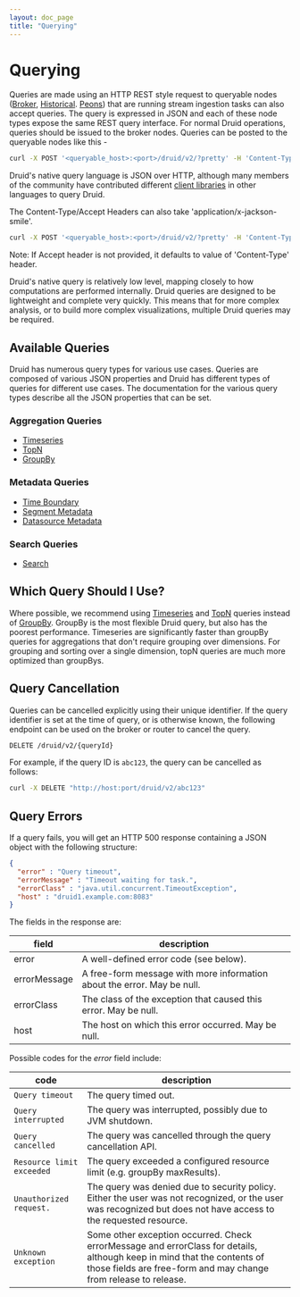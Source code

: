 ```yaml
---
layout: doc_page
title: "Querying"
---
```


<!--
  ~ Licensed to the Apache Software Foundation (ASF) under one
  ~ or more contributor license agreements.  See the NOTICE file
  ~ distributed with this work for additional information
  ~ regarding copyright ownership.  The ASF licenses this file
  ~ to you under the Apache License, Version 2.0 (the
  ~ "License"); you may not use this file except in compliance
  ~ with the License.  You may obtain a copy of the License at
  ~
  ~   http://www.apache.org/licenses/LICENSE-2.0
  ~
  ~ Unless required by applicable law or agreed to in writing,
  ~ software distributed under the License is distributed on an
  ~ "AS IS" BASIS, WITHOUT WARRANTIES OR CONDITIONS OF ANY
  ~ KIND, either express or implied.  See the License for the
  ~ specific language governing permissions and limitations
  ~ under the License.
  -->

# Querying

Queries are made using an HTTP REST style request to queryable nodes ([Broker](../design/broker.html),
[Historical](../design/historical.html). [Peons](../design/peons.html)) that are running stream ingestion tasks can also accept queries. The
query is expressed in JSON and each of these node types expose the same
REST query interface. For normal Druid operations, queries should be issued to the broker nodes. Queries can be posted
to the queryable nodes like this -

 ```bash
 curl -X POST '<queryable_host>:<port>/druid/v2/?pretty' -H 'Content-Type:application/json' -H 'Accept:application/json' -d @<query_json_file>
 ```
 
Druid's native query language is JSON over HTTP, although many members of the community have contributed different 
[client libraries](../development/libraries.html) in other languages to query Druid. 

The Content-Type/Accept Headers can also take 'application/x-jackson-smile'.

 ```bash
 curl -X POST '<queryable_host>:<port>/druid/v2/?pretty' -H 'Content-Type:application/json' -H 'Accept:x-jackson-smile' -d @<query_json_file>
 ```

Note: If Accept header is not provided, it defaults to value of 'Content-Type' header.

Druid's native query is relatively low level, mapping closely to how computations are performed internally. Druid queries 
are designed to be lightweight and complete very quickly. This means that for more complex analysis, or to build 
more complex visualizations, multiple Druid queries may be required.

## Available Queries

Druid has numerous query types for various use cases. Queries are composed of various JSON properties and Druid has different types of queries for different use cases. The documentation for the various query types describe all the JSON properties that can be set.

### Aggregation Queries

* [Timeseries](../querying/timeseriesquery.html)
* [TopN](../querying/topnquery.html)
* [GroupBy](../querying/groupbyquery.html)

### Metadata Queries

* [Time Boundary](../querying/timeboundaryquery.html)
* [Segment Metadata](../querying/segmentmetadataquery.html)
* [Datasource Metadata](../querying/datasourcemetadataquery.html)

### Search Queries

* [Search](../querying/searchquery.html)

## Which Query Should I Use?

Where possible, we recommend using [Timeseries]() and [TopN]() queries instead of [GroupBy](). GroupBy is the most flexible Druid query, but also has the poorest performance.
 Timeseries are significantly faster than groupBy queries for aggregations that don't require grouping over dimensions. For grouping and sorting over a single dimension,
 topN queries are much more optimized than groupBys.

## Query Cancellation

Queries can be cancelled explicitly using their unique identifier.  If the
query identifier is set at the time of query, or is otherwise known, the following
endpoint can be used on the broker or router to cancel the query.

```sh
DELETE /druid/v2/{queryId}
```

For example, if the query ID is `abc123`, the query can be cancelled as follows:

```sh
curl -X DELETE "http://host:port/druid/v2/abc123"
```

## Query Errors

If a query fails, you will get an HTTP 500 response containing a JSON object with the following structure:

```json
{
  "error" : "Query timeout",
  "errorMessage" : "Timeout waiting for task.",
  "errorClass" : "java.util.concurrent.TimeoutException",
  "host" : "druid1.example.com:8083"
}
```

The fields in the response are:

|field|description|
|-----|-----------|
|error|A well-defined error code (see below).|
|errorMessage|A free-form message with more information about the error. May be null.|
|errorClass|The class of the exception that caused this error. May be null.|
|host|The host on which this error occurred. May be null.|

Possible codes for the *error* field include:

|code|description|
|----|-----------|
|`Query timeout`|The query timed out.|
|`Query interrupted`|The query was interrupted, possibly due to JVM shutdown.|
|`Query cancelled`|The query was cancelled through the query cancellation API.|
|`Resource limit exceeded`|The query exceeded a configured resource limit (e.g. groupBy maxResults).|
|`Unauthorized request.`|The query was denied due to security policy. Either the user was not recognized, or the user was recognized but does not have access to the requested resource.|
|`Unknown exception`|Some other exception occurred. Check errorMessage and errorClass for details, although keep in mind that the contents of those fields are free-form and may change from release to release.|

